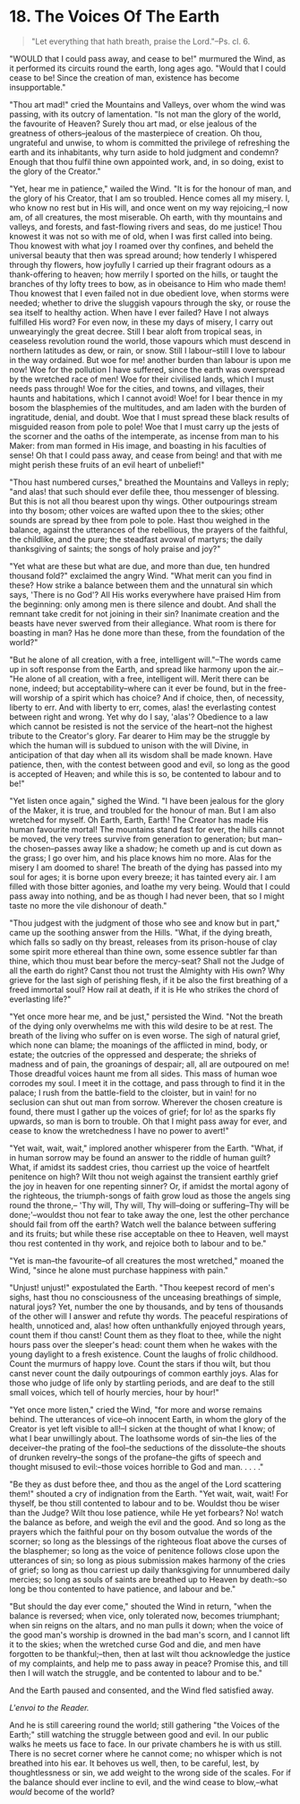 # 18. The Voices Of The Earth

> "Let everything that hath breath, praise the Lord."–Ps. cl. 6.

"WOULD that I could pass away, and cease to be!" murmured the Wind, as it performed its circuits round the earth, long ages ago. "Would that I could cease to be! Since the creation of man, existence has become insupportable."

"Thou art mad!" cried the Mountains and Valleys, over whom the wind was passing, with its outcry of lamentation. "Is not man the glory of the world, the favourite of Heaven? Surely thou art mad, or else jealous of the greatness of others–jealous of the masterpiece of creation. Oh thou, ungrateful and unwise, to whom is committed the privilege of refreshing the earth and its inhabitants, why turn aside to hold judgment and condemn? Enough that thou fulfil thine own appointed work, and, in so doing, exist to the glory of the Creator."

"Yet, hear me in patience," wailed the Wind. "It is for the honour of man, and the glory of his Creator, that I am so troubled. Hence comes all my misery. I, who know no rest but in His will, and once went on my way rejoicing,–I now am, of all creatures, the most miserable. Oh earth, with thy mountains and valleys, and forests, and fast-flowing rivers and seas, do me justice! Thou knowest it was not so with me of old, when I was first called into being. Thou knowest with what joy I roamed over thy confines, and beheld the universal beauty that then was spread around; how tenderly I whispered through thy flowers, how joyfully I carried up their fragrant odours as a thank-offering to heaven; how merrily I sported on the hills, or taught the branches of thy lofty trees to bow, as in obeisance to Him who made them! Thou knowest that I even failed not in due obedient love, when storms were needed; whether to drive the sluggish vapours through the sky, or rouse the sea itself to healthy action. When have I ever failed? Have I not always fulfilled His word? For even now, in these my days of misery, I carry out unwearyingly the great decree. Still I bear aloft from tropical seas, in ceaseless revolution round the world, those vapours which must descend in northern latitudes as dew, or rain, or snow. Still I labour–still I love to labour in the way ordained. But woe for me! another burden than labour is upon me now! Woe for the pollution I have suffered, since the earth was overspread by the wretched race of men! Woe for their civilised lands, which I must needs pass through! Woe for the cities, and towns, and villages, their haunts and habitations, which I cannot avoid! Woe! for I bear thence in my bosom the blasphemies of the multitudes, and am laden with the burden of ingratitude, denial, and doubt. Woe that I must spread these black results of misguided reason from pole to pole! Woe that I must carry up the jests of the scorner and the oaths of the intemperate, as incense from man to his Maker: from man formed in His image, and boasting in his faculties of sense! Oh that I could pass away, and cease from being! and that with me might perish these fruits of an evil heart of unbelief!"

"Thou hast numbered curses," breathed the Mountains and Valleys in reply; "and alas! that such should ever defile thee, thou messenger of blessing. But this is not all thou bearest upon thy wings. Other outpourings stream into thy bosom; other voices are wafted upon thee to the skies; other sounds are spread by thee from pole to pole. Hast thou weighed in the balance, against the utterances of the rebellious, the prayers of the faithful, the childlike, and the pure; the steadfast avowal of martyrs; the daily thanksgiving of saints; the songs of holy praise and joy?"

"Yet what are these but what are due, and more than due, ten hundred thousand fold?" exclaimed the angry Wind. "What merit can you find in these? How strike a balance between them and the unnatural sin which says, 'There is no God'? All His works everywhere have praised Him from the beginning: only among men is there silence and doubt. And shall the remnant take credit for not joining in their sin? Inanimate creation and the beasts have never swerved from their allegiance. What room is there for boasting in man? Has he done more than these, from the foundation of the world?"

"But he alone of all creation, with a free, intelligent will."–The words came up in soft response from the Earth, and spread like harmony upon the air.– "He alone of all creation, with a free, intelligent will. Merit there can be none, indeed; but acceptability–where can it ever be found, but in the free-will worship of a spirit which has choice? And if choice, then, of necessity, liberty to err. And with liberty to err, comes, alas! the everlasting contest between right and wrong. Yet why do I say, 'alas'? Obedience to a law which cannot be resisted is not the service of the heart–not the highest tribute to the Creator's glory. Far dearer to Him may be the struggle by which the human will is subdued to unison with the will Divine, in anticipation of that day when all its wisdom shall be made known. Have patience, then, with the contest between good and evil, so long as the good is accepted of Heaven; and while this is so, be contented to labour and to be!"

"Yet listen once again," sighed the Wind. "I have been jealous for the glory of the Maker, it is true, and troubled for the honour of man. But I am also wretched for myself. Oh Earth, Earth, Earth! The Creator has made His human favourite mortal! The mountains stand fast for ever, the hills cannot be moved, the very trees survive from generation to generation; but man–the chosen–passes away like a shadow; he cometh up and is cut down as the grass; I go over him, and his place knows him no more. Alas for the misery I am doomed to share! The breath of the dying has passed into my soul for ages; it is borne upon every breeze; it has tainted every air. I am filled with those bitter agonies, and loathe my very being. Would that I could pass away into nothing, and be as though I had never been, that so I might taste no more the vile dishonour of death."

"Thou judgest with the judgment of those who see and know but in part," came up the soothing answer from the Hills. "What, if the dying breath, which falls so sadly on thy breast, releases from its prison-house of clay some spirit more ethereal than thine own, some essence subtler far than thine, which thou must bear before the mercy-seat? Shall not the Judge of all the earth do right? Canst thou not trust the Almighty with His own? Why grieve for the last sigh of perishing flesh, if it be also the first breathing of a freed immortal soul? How rail at death, if it is He who strikes the chord of everlasting life?"

"Yet once more hear me, and be just," persisted the Wind. "Not the breath of the dying only overwhelms me with this wild desire to be at rest. The breath of the living who suffer on is even worse. The sigh of natural grief, which none can blame; the moanings of the afflicted in mind, body, or estate; the outcries of the oppressed and desperate; the shrieks of madness and of pain, the groanings of despair; all, all are outpoured on me! Those dreadful voices haunt me from all sides. This mass of human woe corrodes my soul. I meet it in the cottage, and pass through to find it in the palace; I rush from the battle-field to the cloister, but in vain! for no seclusion can shut out man from sorrow. Wherever the chosen creature is found, there must I gather up the voices of grief; for lo! as the sparks fly upwards, so man is born to trouble. Oh that I might pass away for ever, and cease to know the wretchedness I have no power to avert!"

"Yet wait, wait, wait," implored another whisperer from the Earth. "What, if in human sorrow may be found an answer to the riddle of human guilt? What, if amidst its saddest cries, thou carriest up the voice of heartfelt penitence on high? Wilt thou not weigh against the transient earthly grief the joy in heaven for one repenting sinner? Or, if amidst the mortal agony of the righteous, the triumph-songs of faith grow loud as those the angels sing round the throne,– 'Thy will, Thy will, Thy will–doing or suffering–Thy will be done;'–wouldst thou not fear to take away the one, lest the other perchance should fail from off the earth? Watch well the balance between suffering and its fruits; but while these rise acceptable on thee to Heaven, well mayst thou rest contented in thy work, and rejoice both to labour and to be."

"Yet is man–the favourite–of all creatures the most wretched," moaned the Wind, "since he alone must purchase happiness with pain."

"Unjust! unjust!" expostulated the Earth. "Thou keepest record of men's sighs, hast thou no consciousness of the unceasing breathings of simple, natural joys? Yet, number the one by thousands, and by tens of thousands of the other will I answer and refute thy words. The peaceful respirations of health, unnoticed and, alas! how often unthankfully enjoyed through years, count them if thou canst! Count them as they float to thee, while the night hours pass over the sleeper's head: count them when he wakes with the young daylight to a fresh existence. Count the laughs of frolic childhood. Count the murmurs of happy love. Count the stars if thou wilt, but thou canst never count the daily outpourings of common earthly joys. Alas for those who judge of life only by startling periods, and are deaf to the still small voices, which tell of hourly mercies, hour by hour!"

"Yet once more listen," cried the Wind, "for more and worse remains behind. The utterances of vice–oh innocent Earth, in whom the glory of the Creator is yet left visible to all!–I sicken at the thought of what I know; of what I bear unwillingly about. The loathsome words of sin–the lies of the deceiver–the prating of the fool–the seductions of the dissolute–the shouts of drunken revelry–the songs of the profane–the gifts of speech and thought misused to evil:–those voices horrible to God and man. . . . ."

"Be they as dust before thee, and thou as the angel of the Lord scattering them!" shouted a cry of indignation from the Earth. "Yet wait, wait, wait! For thyself, be thou still contented to labour and to be. Wouldst thou be wiser than the Judge? Wilt thou lose patience, while He yet forbears? No! watch the balance as before, and weigh the evil and the good. And so long as the prayers which the faithful pour on thy bosom outvalue the words of the scorner; so long as the blessings of the righteous float above the curses of the blasphemer; so long as the voice of penitence follows close upon the utterances of sin; so long as pious submission makes harmony of the cries of grief; so long as thou carriest up daily thanksgiving for unnumbered daily mercies; so long as souls of saints are breathed up to Heaven by death:–so long be thou contented to have patience, and labour and be."

"But should the day ever come," shouted the Wind in return, "when the balance is reversed; when vice, only tolerated now, becomes triumphant; when sin reigns on the altars, and no man pulls it down; when the voice of the good man's worship is drowned in the bad man's scorn, and I cannot lift it to the skies; when the wretched curse God and die, and men have forgotten to be thankful;–then, then at last wilt thou acknowledge the justice of my complaints, and help me to pass away in peace? Promise this, and till then I will watch the struggle, and be contented to labour and to be."

And the Earth paused and consented, and the Wind fled satisfied away.

*L'envoi to the Reader.*

And he is still careering round the world; still gathering "the Voices of the Earth;" still watching the struggle between good and evil. In our public walks he meets us face to face. In our private chambers he is with us still. There is no secret corner where he cannot come; no whisper which is not breathed into his ear. It behoves us well, then, to be careful, lest, by thoughtlessness or sin, we add weight to the wrong side of the scales. For if the balance should ever incline to evil, and the wind cease to blow,–what *would* become of the world?